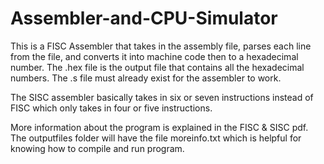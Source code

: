# Assembler-and-CPU-Simulator

This is a FISC Assembler that takes in the assembly file, parses each line from the file, and converts it into machine code then to a hexadecimal number. The .hex file is the output file that contains all the hexadecimal numbers. The .s file must already exist for the assembler to work.

The SISC assembler basically takes in six or seven instructions instead of FISC which only takes in four or five instructions. 

More information about the program is explained in the FISC & SISC pdf. The outputfiles folder will have the file moreinfo.txt which is helpful for knowing how to compile and run program.
